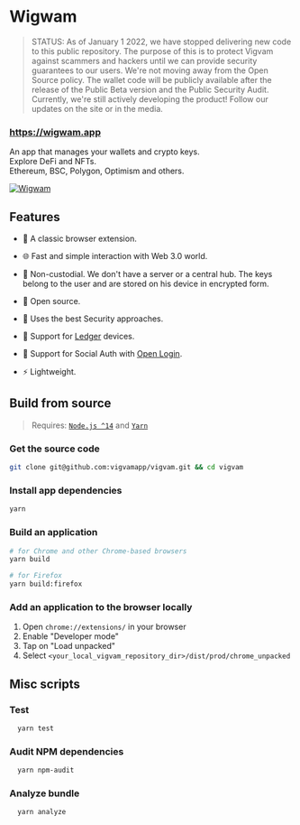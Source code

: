 # Wigwam

> STATUS: As of January 1 2022, we have stopped delivering new code to this public repository.
The purpose of this is to protect Vigvam against scammers and hackers until we can provide security guarantees to our users.
We're not moving away from the Open Source policy. The wallet code will be publicly available after the release of the Public Beta version and the Public Security Audit.
Currently, we're still actively developing the product! Follow our updates on the site or in the media.

### https://wigwam.app

An app that manages your wallets and crypto keys.<br />Explore DeFi and NFTs.<br />Ethereum, BSC, Polygon, Optimism and others.

[![Wigwam](https://user-images.githubusercontent.com/11996139/178014428-43cb4b5f-cb50-4bea-a226-472dd63bfacf.jpg)](https://vigvam.app/)

## Features

- 🧩 A classic browser extension.

- 🌐 Fast and simple interaction with Web 3.0 world.

- 🤲 Non-custodial. We don't have a server or a central hub. The keys belong to the user and are stored on his device in encrypted form.

- 📖 Open source.

- 🔐 Uses the best Security approaches.

- 🔌 Support for [Ledger](https://www.ledger.com/) devices.

- 👥 Support for Social Auth with [Open Login](https://openlogin.com/).

- ⚡️ Lightweight.

## Build from source

> Requires: [`Node.js ^14`](https://nodejs.org) and [`Yarn`](https://yarnpkg.com)

### Get the source code

```bash
git clone git@github.com:vigvamapp/vigvam.git && cd vigvam
```

### Install app dependencies

```bash
yarn
```

### Build an application

```bash
# for Chrome and other Chrome-based browsers
yarn build

# for Firefox
yarn build:firefox
```

### Add an application to the browser locally

1. Open `chrome://extensions/` in your browser
2. Enable "Developer mode"
3. Tap on "Load unpacked"
4. Select `<your_local_vigvam_repository_dir>/dist/prod/chrome_unpacked`

## Misc scripts

### Test

```bash
  yarn test
```

### Audit NPM dependencies

```bash
  yarn npm-audit
```

### Analyze bundle

```bash
  yarn analyze
```
